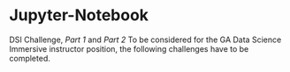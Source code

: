 # Jupyter-Notebook
DSI Challenge, *Part 1* and *Part 2*
To be considered for the GA Data Science Immersive instructor position, the following challenges have to be completed.
